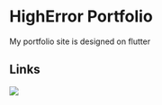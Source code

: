 # HighError Portfolio
My portfolio site is designed on flutter

## Links
[![](https://img.shields.io/badge/Web-000000?style=for-the-badge&logo=google-chrome&logoColor=4285F4)](https://higherrorua.itch.io/road-to-treasuare)
